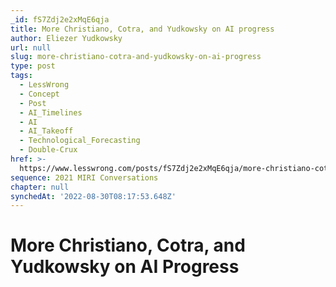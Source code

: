 ```yaml
---
_id: fS7Zdj2e2xMqE6qja
title: More Christiano, Cotra, and Yudkowsky on AI progress
author: Eliezer Yudkowsky
url: null
slug: more-christiano-cotra-and-yudkowsky-on-ai-progress
type: post
tags:
  - LessWrong
  - Concept
  - Post
  - AI_Timelines
  - AI
  - AI_Takeoff
  - Technological_Forecasting
  - Double-Crux
href: >-
  https://www.lesswrong.com/posts/fS7Zdj2e2xMqE6qja/more-christiano-cotra-and-yudkowsky-on-ai-progress
sequence: 2021 MIRI Conversations
chapter: null
synchedAt: '2022-08-30T08:17:53.648Z'
---
```


# More Christiano, Cotra, and Yudkowsky on AI Progress
